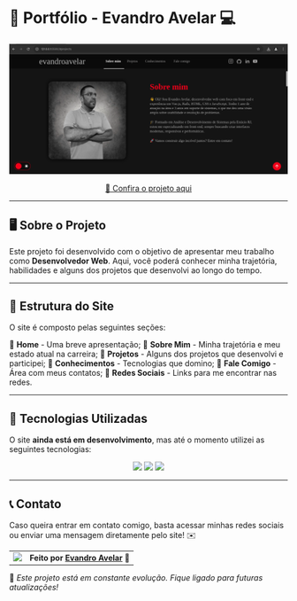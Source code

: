 # 🎨 Portfólio - Evandro Avelar 💻

<p align="center">
  <img src="assets/images/portfolio.png" alt="Imagem do projeto finalizado">
</p>

<p align="center">
  <a href="">🔗 Confira o projeto aqui</a>
</p>

---

## 🖥️ Sobre o Projeto

Este projeto foi desenvolvido com o objetivo de apresentar meu trabalho como **Desenvolvedor Web**. Aqui, você poderá conhecer minha trajetória, habilidades e alguns dos projetos que desenvolvi ao longo do tempo.

---

## 📌 Estrutura do Site

O site é composto pelas seguintes seções:

🔹 **Home** - Uma breve apresentação;
🔹 **Sobre Mim** - Minha trajetória e meu estado atual na carreira;
🔹 **Projetos** - Alguns dos projetos que desenvolvi e participei;
🔹 **Conhecimentos** - Tecnologias que domino;
🔹 **Fale Comigo** - Área com meus contatos;
🔹 **Redes Sociais** - Links para me encontrar nas redes.

---

## 🚀 Tecnologias Utilizadas

O site **ainda está em desenvolvimento**, mas até o momento utilizei as seguintes tecnologias:

<div align="center">
  <img src="https://img.shields.io/badge/HTML5-E34F26?style=for-the-badge&logo=html5&logoColor=white" />
  <img src="https://img.shields.io/badge/CSS3-1572B6?style=for-the-badge&logo=css3&logoColor=white" />
  <img src="https://img.shields.io/badge/JavaScript-F7DF1E?style=for-the-badge&logo=javascript&logoColor=black" />
</div>

---

## 📞 Contato

Caso queira entrar em contato comigo, basta acessar minhas redes sociais ou enviar uma mensagem diretamente pelo site! ✉️

<table>
  <tr>
    <td>
      <img src="https://avatars.githubusercontent.com/u/167115160?v=4" width="100px" />
    </td>
    <td>
      <strong>Feito por <a href="https://github.com/oevandroavelar">Evandro Avelar</a> 🚀</strong>
    </td>
  </tr>
</table>

📌 *Este projeto está em constante evolução. Fique ligado para futuras atualizações!*

